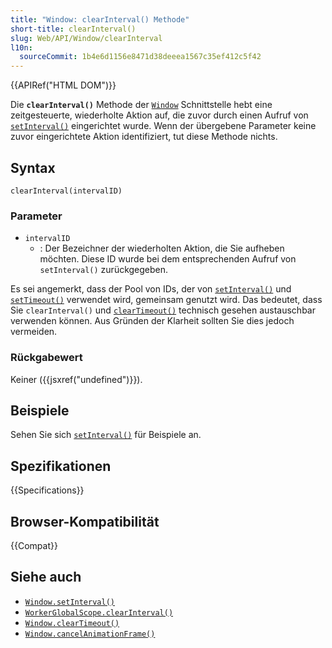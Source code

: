 ```yaml
---
title: "Window: clearInterval() Methode"
short-title: clearInterval()
slug: Web/API/Window/clearInterval
l10n:
  sourceCommit: 1b4e6d1156e8471d38deeea1567c35ef412c5f42
---
```


{{APIRef("HTML DOM")}}

Die **`clearInterval()`** Methode der [`Window`](/de/docs/Web/API/Window) Schnittstelle hebt eine zeitgesteuerte, wiederholte Aktion auf, die zuvor durch einen Aufruf von [`setInterval()`](/de/docs/Web/API/Window/setInterval) eingerichtet wurde. Wenn der übergebene Parameter keine zuvor eingerichtete Aktion identifiziert, tut diese Methode nichts.

## Syntax

```js-nolint
clearInterval(intervalID)
```

### Parameter

- `intervalID`
  - : Der Bezeichner der wiederholten Aktion, die Sie aufheben möchten. Diese ID wurde bei dem entsprechenden Aufruf von `setInterval()` zurückgegeben.

Es sei angemerkt, dass der Pool von IDs, der von
[`setInterval()`](/de/docs/Web/API/Window/setInterval) und
[`setTimeout()`](/de/docs/Web/API/SetTimeout) verwendet wird, gemeinsam genutzt wird. Das bedeutet, dass Sie `clearInterval()` und
[`clearTimeout()`](/de/docs/Web/API/ClearTimeout) technisch gesehen austauschbar verwenden können. Aus Gründen der Klarheit sollten Sie dies jedoch vermeiden.

### Rückgabewert

Keiner ({{jsxref("undefined")}}).

## Beispiele

Sehen Sie sich [`setInterval()`](/de/docs/Web/API/Window/setInterval) für Beispiele an.

## Spezifikationen

{{Specifications}}

## Browser-Kompatibilität

{{Compat}}

## Siehe auch

- [`Window.setInterval()`](/de/docs/Web/API/Window/setInterval)
- [`WorkerGlobalScope.clearInterval()`](/de/docs/Web/API/WorkerGlobalScope/clearInterval)
- [`Window.clearTimeout()`](/de/docs/Web/API/Window/clearTimeout)
- [`Window.cancelAnimationFrame()`](/de/docs/Web/API/Window/cancelAnimationFrame)
